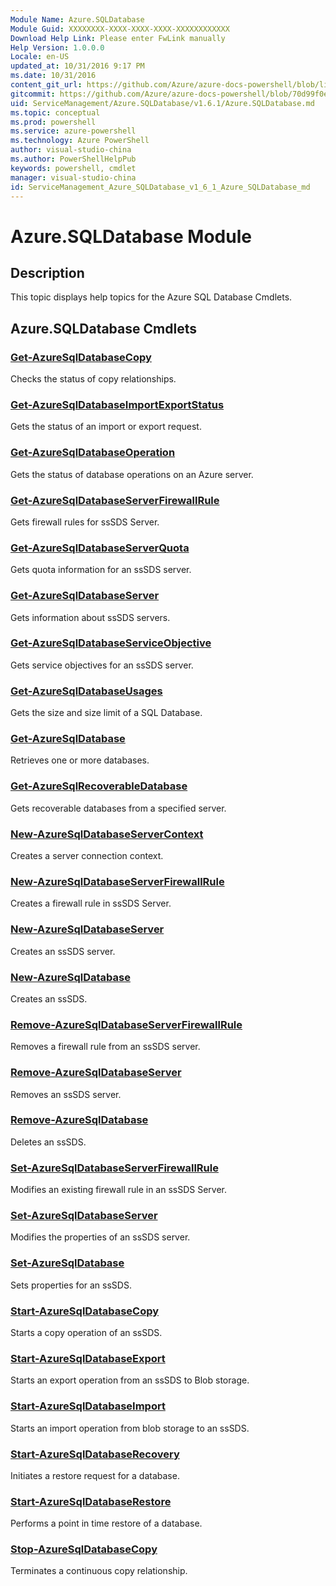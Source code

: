 ```yaml
---
Module Name: Azure.SQLDatabase
Module Guid: XXXXXXXX-XXXX-XXXX-XXXX-XXXXXXXXXXXX
Download Help Link: Please enter FwLink manually
Help Version: 1.0.0.0
Locale: en-US
updated_at: 10/31/2016 9:17 PM
ms.date: 10/31/2016
content_git_url: https://github.com/Azure/azure-docs-powershell/blob/live/azureps-cmdlets-docs/ServiceManagement/Azure.SQLDatabase/v1.6.1/Azure.SQLDatabase.md
gitcommit: https://github.com/Azure/azure-docs-powershell/blob/70d99f0e924efe152eb73454f7898f92d5a5db64/azureps-cmdlets-docs/ServiceManagement/Azure.SQLDatabase/v1.6.1/Azure.SQLDatabase.md
uid: ServiceManagement/Azure.SQLDatabase/v1.6.1/Azure.SQLDatabase.md
ms.topic: conceptual
ms.prod: powershell
ms.service: azure-powershell
ms.technology: Azure PowerShell
author: visual-studio-china
ms.author: PowerShellHelpPub
keywords: powershell, cmdlet
manager: visual-studio-china
id: ServiceManagement_Azure_SQLDatabase_v1_6_1_Azure_SQLDatabase_md
---
```


# Azure.SQLDatabase Module
## Description
This topic displays help topics for the Azure SQL Database Cmdlets. 

## Azure.SQLDatabase Cmdlets
### [Get-AzureSqlDatabaseCopy](./Get-AzureSqlDatabaseCopy.md)
Checks the status of copy relationships.


### [Get-AzureSqlDatabaseImportExportStatus](./Get-AzureSqlDatabaseImportExportStatus.md)
Gets the status of an import or export request.


### [Get-AzureSqlDatabaseOperation](./Get-AzureSqlDatabaseOperation.md)
Gets the status of database operations on an Azure server.


### [Get-AzureSqlDatabaseServerFirewallRule](./Get-AzureSqlDatabaseServerFirewallRule.md)
Gets firewall rules for ssSDS Server.


### [Get-AzureSqlDatabaseServerQuota](./Get-AzureSqlDatabaseServerQuota.md)
Gets quota information for an ssSDS server.


### [Get-AzureSqlDatabaseServer](./Get-AzureSqlDatabaseServer.md)
Gets information about ssSDS servers.


### [Get-AzureSqlDatabaseServiceObjective](./Get-AzureSqlDatabaseServiceObjective.md)
Gets service objectives for an ssSDS server.


### [Get-AzureSqlDatabaseUsages](./Get-AzureSqlDatabaseUsages.md)
Gets the size and size limit of a SQL Database.


### [Get-AzureSqlDatabase](./Get-AzureSqlDatabase.md)
Retrieves one or more databases.


### [Get-AzureSqlRecoverableDatabase](./Get-AzureSqlRecoverableDatabase.md)
Gets recoverable databases from a specified server.


### [New-AzureSqlDatabaseServerContext](./New-AzureSqlDatabaseServerContext.md)
Creates a server connection context.


### [New-AzureSqlDatabaseServerFirewallRule](./New-AzureSqlDatabaseServerFirewallRule.md)
Creates a firewall rule in ssSDS Server.


### [New-AzureSqlDatabaseServer](./New-AzureSqlDatabaseServer.md)
Creates an ssSDS server.


### [New-AzureSqlDatabase](./New-AzureSqlDatabase.md)
Creates an ssSDS.


### [Remove-AzureSqlDatabaseServerFirewallRule](./Remove-AzureSqlDatabaseServerFirewallRule.md)
Removes a firewall rule from an ssSDS server.


### [Remove-AzureSqlDatabaseServer](./Remove-AzureSqlDatabaseServer.md)
Removes an ssSDS server.


### [Remove-AzureSqlDatabase](./Remove-AzureSqlDatabase.md)
Deletes an ssSDS.


### [Set-AzureSqlDatabaseServerFirewallRule](./Set-AzureSqlDatabaseServerFirewallRule.md)
Modifies an existing firewall rule in an ssSDS Server.


### [Set-AzureSqlDatabaseServer](./Set-AzureSqlDatabaseServer.md)
Modifies the properties of an ssSDS server.


### [Set-AzureSqlDatabase](./Set-AzureSqlDatabase.md)
Sets properties for an ssSDS.


### [Start-AzureSqlDatabaseCopy](./Start-AzureSqlDatabaseCopy.md)
Starts a copy operation of an ssSDS.


### [Start-AzureSqlDatabaseExport](./Start-AzureSqlDatabaseExport.md)
Starts an export operation from an ssSDS to Blob storage.


### [Start-AzureSqlDatabaseImport](./Start-AzureSqlDatabaseImport.md)
Starts an import operation from blob storage to an ssSDS.


### [Start-AzureSqlDatabaseRecovery](./Start-AzureSqlDatabaseRecovery.md)
Initiates a restore request for a database.


### [Start-AzureSqlDatabaseRestore](./Start-AzureSqlDatabaseRestore.md)
Performs a point in time restore of a database.


### [Stop-AzureSqlDatabaseCopy](./Stop-AzureSqlDatabaseCopy.md)
Terminates a continuous copy relationship.




